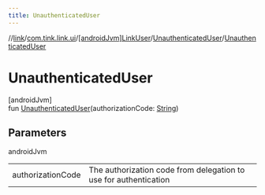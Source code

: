 ```yaml
---
title: UnauthenticatedUser
---
```

//[link](../../../../index.html)/[com.tink.link.ui](../../index.html)/[[androidJvm]LinkUser](../index.html)/[UnauthenticatedUser](index.html)/[UnauthenticatedUser](-unauthenticated-user.html)



# UnauthenticatedUser



[androidJvm]\
fun [UnauthenticatedUser](-unauthenticated-user.html)(authorizationCode: [String](https://kotlinlang.org/api/latest/jvm/stdlib/kotlin/-string/index.html))



## Parameters


androidJvm

| | |
|---|---|
| authorizationCode | The authorization code from delegation to use for authentication |




